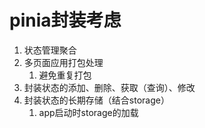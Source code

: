 # pinia封装考虑
  1. 状态管理聚合
  2. 多页面应用打包处理
     1. 避免重复打包
  3. 封装状态的添加、删除、获取（查询）、修改
  4. 封装状态的长期存储（结合storage）
     1. app启动时storage的加载